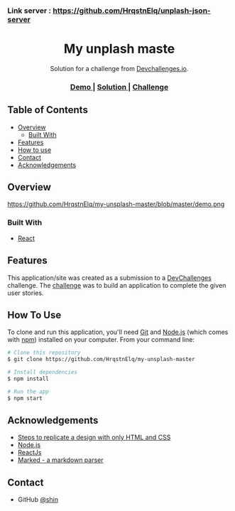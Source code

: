 ### Link server : https://github.com/HrqstnElq/unplash-json-server

<h1 align="center">My unplash maste</h1>

<div align="center">
   Solution for a challenge from  <a href="http://devchallenges.io" target="_blank">Devchallenges.io</a>.
</div>
<div align="center">
  <h3>
    <a href="https://vtv24.github.io/my-unsplash-master/">
      Demo
    </a>
    <span> | </span>
    <a href="https://github.com/vtv24/my-unsplash-master">
      Solution
    </a>
    <span> | </span>
    <a href="https://devchallenges.io/challenges/rYyhwJAxMfES5jNQ9YsP">
      Challenge
    </a>
  </h3>
</div>

## Table of Contents

-   [Overview](#overview)
    -   [Built With](#built-with)
-   [Features](#features)
-   [How to use](#how-to-use)
-   [Contact](#contact)
-   [Acknowledgements](#acknowledgements)

<!-- OVERVIEW -->

## Overview

https://github.com/HrqstnElq/my-unsplash-master/blob/master/demo.png

### Built With

-   [React](https://reactjs.org/)

## Features

This application/site was created as a submission to a [DevChallenges](https://devchallenges.io/challenges) challenge. The [challenge](https://devchallenges.io/challenges/rYyhwJAxMfES5jNQ9YsP) was to build an application to complete the given user stories.

## How To Use

To clone and run this application, you'll need [Git](https://git-scm.com) and [Node.js](https://nodejs.org/en/download/) (which comes with [npm](http://npmjs.com)) installed on your computer. From your command line:

```bash
# Clone this repository
$ git clone https://github.com/HrqstnElq/my-unsplash-master

# Install dependencies
$ npm install

# Run the app
$ npm start
```

## Acknowledgements

-   [Steps to replicate a design with only HTML and CSS](https://devchallenges-blogs.web.app/how-to-replicate-design/)
-   [Node.js](https://nodejs.org/)
-   [ReactJs](https://reactjs.org/)
-   [Marked - a markdown parser](https://github.com/chjj/marked)

## Contact

-   GitHub [@shin](https://hrqstnelq.github.io/my-unsplash-master/)

